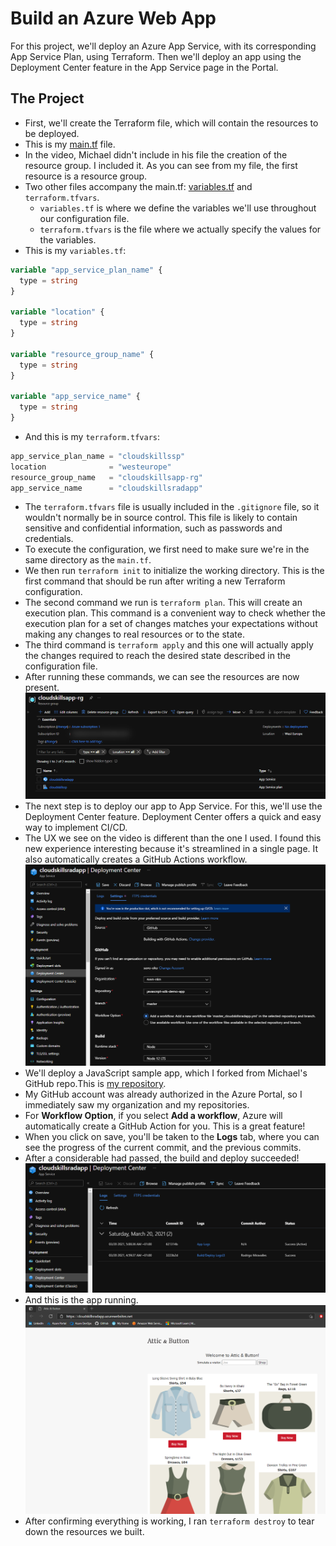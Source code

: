 # Build an Azure Web App

For this project, we'll deploy an Azure App Service, with its corresponding App Service Plan, using Terraform. Then we'll deploy an app using the Deployment Center feature in the App Service page in the Portal.

## The Project

- First, we'll create the Terraform file, which will contain the resources to be deployed.
- This is my [main.tf](Project2/main.tf) file.
- In the video, Michael didn't include in his file the creation of the resource group. I included it. As you can see from my file, the first resource is a resource group.
- Two other files accompany the main.tf: [variables.tf](Project2/variables.tf) and `terraform.tfvars`.
  - `variables.tf` is where we define the variables we'll use throughout our configuration file.
  - `terraform.tfvars` is the file where we actually specify the values for the variables.
- This is my `variables.tf`:

```terraform
variable "app_service_plan_name" {
  type = string
}

variable "location" {
  type = string
}

variable "resource_group_name" {
  type = string
}

variable "app_service_name" {
  type = string
}
```

- And this is my `terraform.tfvars`:

```terraform
app_service_plan_name = "cloudskillssp"
location              = "westeurope"
resource_group_name   = "cloudskillsapp-rg"
app_service_name      = "cloudskillsradapp"
```

- The `terraform.tfvars` file is usually included in the `.gitignore` file, so it wouldn't normally be in source control. This file is likely to contain sensitive and confidential information, such as passwords and credentials.
- To execute the configuration, we first need to make sure we're in the same directory as the `main.tf`.
- We then run `terraform init` to initialize the working directory. This is the first command that should be run after writing a new Terraform configuration.
- The second command we run is `terraform plan`. This will create an execution plan. This command is a convenient way to check whether the execution plan for a set of changes matches your expectations without making any changes to real resources or to the state.
- The third command is `terraform apply` and this one will actually apply the changes required to reach the desired state described in the configuration file.
- After running these commands, we can see the resources are now present.
![Azure Portal](project2_azureportal.png)
- The next step is to deploy our app to App Service. For this, we'll use the Deployment Center feature. Deployment Center offers a quick and easy way to implement CI/CD.
- The UX we see on the video is different than the one I used. I found this new experience interesting because it's streamlined in a single page. It also automatically creates a GitHub Actions workflow.
![Deployment Center](project2_deploymentcenter.png)
- We'll deploy a JavaScript sample app, which I forked from Michael's GitHub repo.This is [my repository](https://github.com/suvo-oko/javascript-sdk-demo-app).
- My GitHub account was already authorized in the Azure Portal, so I immediately saw my organization and my repositories.
- For **Workflow Option**, if you select **Add a workflow**, Azure will automatically create a GitHub Action for you. This is a great feature!
- When you click on save, you'll be taken to the **Logs** tab, where you can see the progress of the current commit, and the previous commits.
- After a considerable had passed, the build and deploy succeeded!
![Deployment Success](project2_deploymentsuccess.png)
- And this is the app running.
![App running](project2_webapprunning.png)
- After confirming everything is working, I ran `terraform destroy` to tear down the resources we built.
